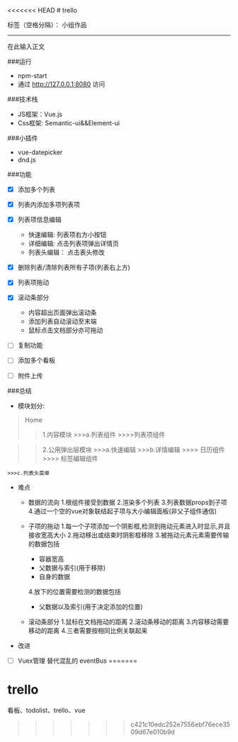 <<<<<<< HEAD
﻿# trello

标签（空格分隔）： 小组作品

---

在此输入正文

###运行
- npm-start
- 通过 http://127.0.0.1:8080 访问

###技术栈
- JS框架：Vue.js
- Css框架: Semantic-ui&&Element-ui

###小插件
- vue-datepicker
- dnd.js

###功能
- [x] 添加多个列表
- [x] 列表内添加多项列表项
- [x] 列表项信息编辑
    - 快速编辑: 列表项右方小按钮
    - 详细编辑: 点击列表项弹出详情页
    - 列表头编辑： 点击表头修改
    
- [x] 删除列表/清除列表所有子项(列表右上方)
- [x] 列表项拖动
- [x] 滚动条部分
    - 内容超出页面弹出滚动条
    - 添加列表自动滚动至末端
    - 鼠标点击文档部分亦可拖动
- [ ] 复制功能
- [ ] 添加多个看板
- [ ] 附件上传


###总结
- 模块划分:
> Home
 >>1.内容模块
    >>>a.列表组件
        >>>>列表项组件

 >>2.公用弹出层模块
    >>>a.快速编辑
    >>>b.详情编辑
        >>>> 日历组件
        >>>> 标签编辑组件
        
    >>>c.列表头菜单
    
    
- 难点
    - 数据的流向
      1.根组件接受到数据
      2.渲染多个列表
      3.列表数据props到子项
      4.通过一个空的vue对象联结起子项与大小编辑面板(非父子组件通信)
   
    - 子项的拖动
      1.每一个子项添加一个阴影框,检测到拖动元素进入时显示,并且接收宽高大小
      2.拖动移出或结束时阴影框移除
      3.被拖动元素元素需要传输的数据包括
        - 容器宽高
        - 父数据与索引(用于移除)
        - 自身的数据
        
      4.放下的位置需要检测的数据包括
        - 父数据以及索引(用于决定添加的位置)
    - 滚动条部分
      1.鼠标在文档拖动的距离
      2.滚动条移动的距离
      3.内容移动需要移动的距离
      4.三者需要按相同比例关联起来

- 改进

 - [ ] Vuex管理 替代混乱的 eventBus
=======
# trello
看板、todolist、trello、vue
>>>>>>> c421c10edc252e7556ebf76ece3509d67e010b9d
